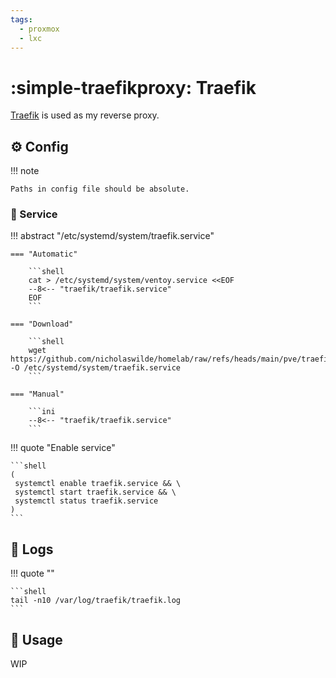 ```yaml
---
tags:
  - proxmox
  - lxc
---
```

# :simple-traefikproxy: Traefik

[Traefik][1] is used as my reverse proxy.

## :gear: Config

!!! note

    Paths in config file should be absolute.

### :handshake: Service

!!! abstract "/etc/systemd/system/traefik.service"

    === "Automatic"

        ```shell
        cat > /etc/systemd/system/ventoy.service <<EOF
        --8<-- "traefik/traefik.service"
        EOF
        ```

    === "Download"

        ```shell
        wget https://github.com/nicholaswilde/homelab/raw/refs/heads/main/pve/traefik/traefik.service -O /etc/systemd/system/traefik.service
        ```
        
    === "Manual"

        ```ini
        --8<-- "traefik/traefik.service"
        ```
    
!!! quote "Enable service"

    ```shell
    (
     systemctl enable traefik.service && \
     systemctl start traefik.service && \
     systemctl status traefik.service
    ) 
    ```

## :file_folder: Logs

!!! quote ""

    ```shell
    tail -n10 /var/log/traefik/traefik.log
    ```

## :pencil: Usage

WIP

[1]: <https://traefik.io/traefik/>
